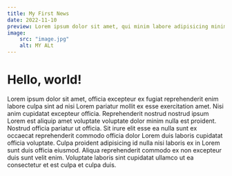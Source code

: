 ```yaml
---
title: My First News
date: 2022-11-10
preview: Lorem ipsum dolor sit amet, qui minim labore adipisicing minim sint cillum sint consectetur cupidatat.
image:
    src: "image.jpg"
    alt: MY ALt
---
```


# Hello, world!

Lorem ipsum dolor sit amet, officia excepteur ex fugiat reprehenderit enim
labore culpa sint ad nisi Lorem pariatur mollit ex esse exercitation amet. Nisi
anim cupidatat excepteur officia. Reprehenderit nostrud nostrud ipsum Lorem est
aliquip amet voluptate voluptate dolor minim nulla est proident. Nostrud officia
pariatur ut officia. Sit irure elit esse ea nulla sunt ex occaecat reprehenderit
commodo officia dolor Lorem duis laboris cupidatat officia voluptate. Culpa
proident adipisicing id nulla nisi laboris ex in Lorem sunt duis officia
eiusmod. Aliqua reprehenderit commodo ex non excepteur duis sunt velit enim.
Voluptate laboris sint cupidatat ullamco ut ea consectetur et est culpa et culpa
duis.
